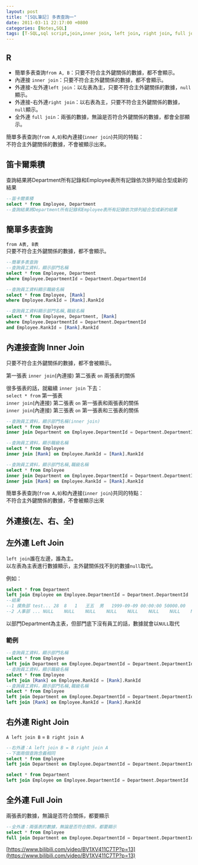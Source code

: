 ```yaml
---
layout: post
title: "[SQL筆記] 多表查詢一"
date: 2011-03-11 22:17:00 +0800
categories: [Notes,SQL]
tags: [T-SQL,sql script,join,inner join, left join, right join, full join]
---
```


## R
- 簡單多表查詢`from A, B`：只要不符合主外鍵關係的數據，都不會顯示。
- 內連接 `inner join`：只要不符合主外鍵關係的數據，都不會顯示。
- 外連接-左外連`left join`：以左表為主，只要不符合主外鍵關係的數據，`null`顯示。
- 外連接-右外連`right join`：以右表為主，只要不符合主外鍵關係的數據，`null`顯示。
- 全外連 `full join`：兩張的數據，無論是否符合外鍵關係的數據，都會全部顯示。

簡單多表查詢(`from A,B`)和內連接(`inner join`)共同的特點：  
不符合主外鍵關係的數據，不會被顯示出來。

## 笛卡爾乘積
查詢結果將Department所有記錄和Employee表所有記錄依次排列組合型成新的結果
```sql
--笛卡爾乘積
select * from Employee, Department
--查詢結果將Department所有記錄和Employee表所有記錄依次排列組合型成新的結果
```

## 簡單多表查詢
`from A表, B表`     
只要不符合主外鍵關係的數據，都不會顯示。

```sql
--簡單多表查詢
--查詢員工資料，顯示部門名稱
select * from Employee, Department 
where Employee.DepartmentId = Department.DepartmentId

--查詢員工資料顯示職級名稱
select * from Employee, [Rank]
where Employee.RankId = [Rank].RankId

--查詢員工資料顯示部門名稱,職級名稱
select * from Employee, Department, [Rank]
where Employee.DepartmentId = Department.DepartmentId
and Employee.RankId = [Rank].RankId
```

## 內連接查詢 Inner Join
只要不符合主外鍵關係的數據，都不會被顯示。      

第一張表 `inner join`(內連接) 第二張表 `on` 兩張表的關係

很多張表的話，就繼續 `inner join` 下去：        
`select * from` 第一張表    
`inner join`(內連接) 第二張表 `on` 第一張表和兩張表的關係   
`inner join`(內連接) 第三張表 `on` 第一張表和三張表的關係   

```sql
--查詢員工資料，顯示部門名稱(inner join)
select * from Employee 
inner join Department on Employee.DepartmentId = Department.DepartmentId

--查詢員工資料，顯示職級名稱
select * from Employee
inner join [Rank] on Employee.RankId = [Rank].RankId

--查詢員工資料，顯示部門名稱,職級名稱
select * from Employee
inner join Department on Employee.DepartmentId = Department.DepartmentId
inner join [Rank] on Employee.RankId = [Rank].RankId
```

簡單多表查詢(`from A,B`)和內連接(`inner join`)共同的特點：  
不符合主外鍵關係的數據，不會被顯示出來

## 外連接(左、右、全)
## 左外連 Left Join
`left join`誰在左邊，誰為主。  
以左表為主表進行數據顯示，主外鍵關係找不到的數據`null`取代。    

例如：
```sql
select * from Department
left join Employee on Employee.DepartmentId = Department.DepartmentId
--結果
--1 摸魚部	test...	28	8	1	王五	男	1999-09-09 00:00:00	50000.00	098899900 2023-05-08 00:11:00
--2	人事部	...	NULL	NULL	NULL	NULL	NULL	NULL	NULL	NULL	NULL	NULL
```
以部門Department為主表，但部門底下沒有員工的話，數據就會以`NULL`取代

### 範例

```sql
--查詢員工資料，顯示部門名稱
select * from Employee
left join Department on Employee.DepartmentId = Department.DepartmentId
--查詢員工資料，顯示職級名稱
select * from Employee
left join [Rank] on Employee.RankId = [Rank].RankId
--查詢員工資料，顯示部門名稱,職級名稱
select * from Employee
left join Department on Employee.DepartmentId = Department.DepartmentId
left join [Rank] on Employee.RankId = [Rank].RankId
```

## 右外連 Right Join
`A left join B` = `B right join A`

```sql
--右外連：A left join B = B right join A
--下面兩個查詢含義相同
select * from Employee
left join Department on Employee.DepartmentId = Department.DepartmentId

select * from Department
left join Employee on Employee.DepartmentId = Department.DepartmentId
```

## 全外連 Full Join
兩張表的數據，無論是否符合關係，都要顯示

```sql
--全外連：兩張表的數據，無論是否符合關係，都要顯示
select * from Employee
full join Department on Employee.DepartmentId = Department.DepartmentId
```
[https://www.bilibili.com/video/BV1XV411C7TP?p=13](https://www.bilibili.com/video/BV1XV411C7TP?p=13)